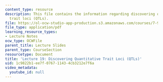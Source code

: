 ```yaml
---
content_type: resource
description: This file contains the information regarding discovering quantitative
  trait loci (QTLs).
file: https://ol-ocw-studio-app-production.s3.amazonaws.com/courses/7-91j-foundations-of-computational-and-systems-biology-spring-2014/1c9822b1ee7f076711434cb3212e7f6a_MIT7_91JS14_Lecture19.pdf
file_type: application/pdf
learning_resource_types:
- Lecture Notes
ocw_type: OCWFile
parent_title: Lecture Slides
parent_type: CourseSection
resourcetype: Document
title: 'Lecture 19: Discovering Quantitative Trait Loci (QTLs)'
uid: 1c9822b1-ee7f-0767-1143-4cb3212e7f6a
video_metadata:
  youtube_id: null
---
```

